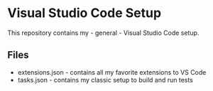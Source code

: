 # Visual Studio Code Setup #
This repository contains my - general - Visual Studio Code setup.

## Files ##

* extensions.json - contains all my favorite extensions to VS Code
* tasks.json - contains my classic setup to build and run tests
